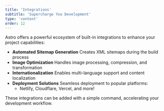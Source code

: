 ```yaml
---
title: 'Integrations'
subtitle: 'Supercharge You Development'
type: 'content'
order: 12
---
```


Astro offers a powerful ecosystem of built-in integrations to enhance your project capabilities:

- **Automated Sitemap Generation** Creates XML sitemaps during the build process
- **Image Optimization** Handles image processing, compression, and transformation
- **Internationalization** Enables multi-language support and content localization
- **Deployment Solutions** Seamless deployment to popular platforms:
  - Netlify, Cloudflare, Vercel, and more!

These integrations can be added with a simple command, accelerating your development workflow.
